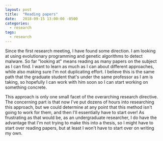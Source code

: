 ```yaml
---
layout: post
title:  "Reading papers"
date:   2018-09-15 13:00:00 -0500
categories: 
  - research
tags: 
  - research
---
```


Since the first research meeting, I have found some direction. I am looking at using evolutionary programming and genetic algorithms to detect malware. So far "looking at" means reading as many papers on the subject as I can find. I want to learn as much as I can about different approaches, while also making sure I'm not duplicating effort. I believe this is the same path that the graduate student that's under the same professor as I am is taking, so hopefully I can work with him soon so I can start working on something concrete.

This approach is only one small facet of the overarching research directive. The concerning part is that now I've put dozens of hours into researching this approach, but we could determine at any point that this method isn't going to work for them, and then I'll essentially have to start over! As frustrating as that would be, as an undergraduate researcher, I do have the advantage that I'm not trying to make this into a thesis, so I might have to start over reading papers, but at least I won't have to start over on writing my own.
